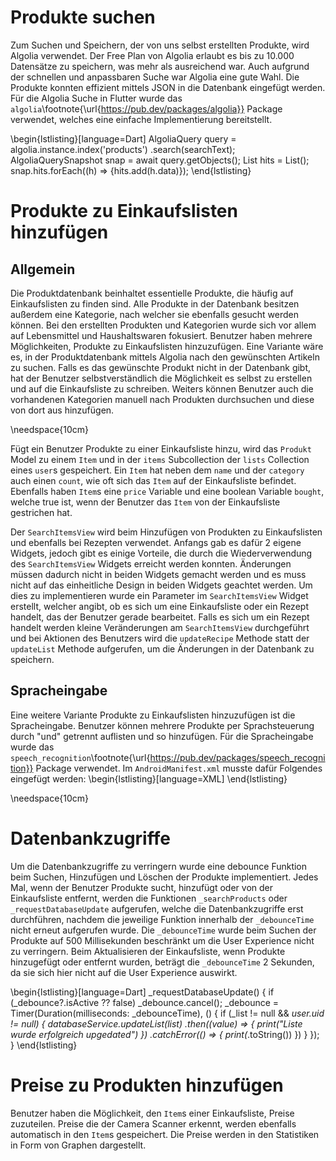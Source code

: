 # Produkte suchen

Zum Suchen und Speichern, der von uns selbst erstellten Produkte, wird Algolia verwendet.
Der Free Plan von Algolia erlaubt es bis zu 10.000 Datensätze zu speichern, was mehr als ausreichend war.
Auch aufgrund der schnellen und anpassbaren Suche war Algolia eine gute Wahl. Die Produkte konnten effizient
mittels JSON in die Datenbank eingefügt werden.
Für die Algolia Suche in Flutter wurde das `algolia`\footnote{\url{https://pub.dev/packages/algolia}} Package verwendet, welches eine einfache 
Implementierung bereitstellt.

\begin{lstlisting}[language=Dart]
AlgoliaQuery query = algolia.instance.index('products')
    .search(searchText);
AlgoliaQuerySnapshot snap = await query.getObjects();
List<dynamic> hits = List<dynamic>();
snap.hits.forEach((h) => {hits.add(h.data)});
\end{lstlisting}

# Produkte zu Einkaufslisten hinzufügen

## Allgemein

Die Produktdatenbank beinhaltet essentielle Produkte, die häufig auf Einkaufslisten zu finden sind. Alle Produkte in
der Datenbank besitzen außerdem eine Kategorie, nach welcher sie ebenfalls gesucht werden können. Bei den erstellten
Produkten und Kategorien wurde sich vor allem auf Lebensmittel und Haushaltswaren fokusiert.
Benutzer haben mehrere Möglichkeiten, Produkte zu Einkaufslisten hinzuzufügen.
Eine Variante wäre es, in der Produktdatenbank mittels Algolia nach den gewünschten Artikeln zu suchen. Falls es das 
gewünschte Produkt nicht in der Datenbank gibt, hat der Benutzer selbstverständlich die Möglichkeit es selbst zu erstellen
und auf die Einkaufsliste zu schreiben. Weiters können Benutzer auch die vorhandenen Kategorien manuell nach Produkten 
durchsuchen und diese von dort aus hinzufügen.

\needspace{10cm}

Fügt ein Benutzer Produkte zu einer Einkaufsliste hinzu, wird das `Produkt` Model zu einem `Item` und in der `items` 
Subcollection der `lists` Collection eines `user`s gespeichert. Ein `Item` hat neben
dem `name` und der `category` auch einen `count`, wie oft sich das `Item` auf der Einkaufsliste befindet. Ebenfalls haben `Item`s 
eine `price` Variable und eine boolean Variable `bought`, welche true ist, wenn der Benutzer das `Item` von der Einkaufsliste gestrichen hat.

Der `SearchItemsView` wird beim Hinzufügen von Produkten zu Einkaufslisten und ebenfalls bei Rezepten verwendet. Anfangs gab es dafür 2 eigene Widgets, jedoch 
gibt es einige Vorteile, die durch die Wiederverwendung des `SearchItemsView` Widgets erreicht werden konnten. Änderungen müssen 
dadurch nicht in beiden Widgets gemacht werden und es muss nicht auf das einheitliche Design in beiden Widgets geachtet werden. Um dies zu implementieren
wurde ein Parameter im `SearchItemsView` Widget erstellt, welcher angibt, ob es sich um eine Einkaufsliste oder ein Rezept handelt, das der Benutzer
gerade bearbeitet. Falls es sich um ein Rezept handelt werden kleine Veränderungen am `SearchItemsView` durchgeführt und bei Aktionen des
Benutzers wird die `updateRecipe` Methode statt der `updateList` Methode aufgerufen, um die Änderungen in der Datenbank zu speichern.

## Spracheingabe

Eine weitere Variante Produkte zu Einkaufslisten hinzuzufügen ist die Spracheingabe. Benutzer können mehrere Produkte per Sprachsteuerung durch
"und" getrennt auflisten und so hinzufügen. Für die Spracheingabe wurde das `speech_recognition`\footnote{\url{https://pub.dev/packages/speech_recognition}} Package verwendet.
Im `AndroidManifest.xml` musste dafür Folgendes eingefügt werden:
\begin{lstlisting}[language=XML]
<uses-permission android:name="android.permission.RECORD_AUDIO" />
\end{lstlisting}

\needspace{10cm}

# Datenbankzugriffe

Um die Datenbankzugriffe zu verringern wurde eine debounce Funktion beim Suchen, Hinzufügen und Löschen der Produkte implementiert.
Jedes Mal, wenn der Benutzer Produkte sucht, hinzufügt oder von der Einkaufsliste entfernt, werden die Funktionen `_searchProducts` oder `_requestDatabaseUpdate`
aufgerufen, welche die Datenbankzugriffe erst durchführen, nachdem die jeweilige Funktion innerhalb der `_debounceTime` nicht erneut aufgerufen wurde.
Die `_debounceTime` wurde beim Suchen der Produkte auf 500 Millisekunden beschränkt um die User Experience nicht zu verringern. Beim 
Aktualisieren der Einkaufsliste, wenn Produkte hinzugefügt oder entfernt wurden, beträgt die `_debounceTime` 2 Sekunden, da sie sich hier
nicht auf die User Experience auswirkt.


\begin{lstlisting}[language=Dart]
_requestDatabaseUpdate() {
    if (_debounce?.isActive ?? false) _debounce.cancel();
    _debounce = Timer(Duration(milliseconds: _debounceTime), () {
      if (_list != null && _user.uid != null) {
        databaseService.updateList(_list)
            .then((value) => {
                print("Liste wurde erfolgreich upgedated")
            })
            .catchError((_) => {
                print(_.toString())
            })
      }
    });
}
\end{lstlisting}


# Preise zu Produkten hinzufügen

Benutzer haben die Möglichkeit, den `Item`s einer Einkaufsliste, Preise zuzuteilen. Preise die der Camera Scanner erkennt, werden ebenfalls automatisch
in den `Item`s gespeichert. Die Preise werden in den Statistiken in Form von Graphen dargestellt.




